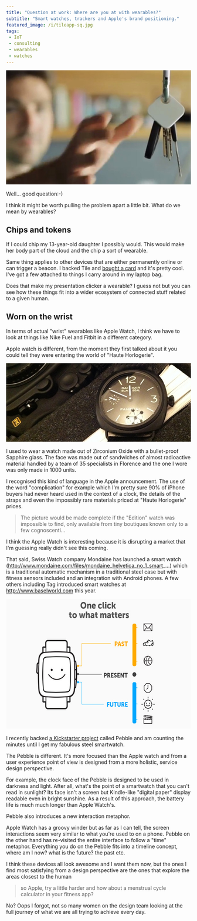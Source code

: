 ```yaml
---
title: "Question at work: Where are you at with wearables?"
subtitle: "Smart watches, trackers and Apple's brand positioning."
featured_image: /i/tileapp-sq.jpg
tags:
 - IoT
 - consulting
 - wearables
 - watches
---
```

![Tileapp](/i/tileapp.jpg)

Well... good question:-)

I think it might be worth pulling the problem apart a little bit. What do we mean by wearables?

## Chips and tokens

If I could chip my 13-year-old daughter I possibly would. This would make her body part of the cloud and the chip a sort of wearable.

Same thing applies to other devices that are either permanently online or can trigger a beacon. I backed Tile and [bought a card](https://www.thetileapp.com) and it's pretty cool. I've got a few attached to things I carry around in my laptop bag.

Does that make my presentation clicker a wearable? I guess not but you can see how these things fit into a wider ecosystem of connected stuff related to a given human.

## Worn on the wrist

In terms of actual "wrist" wearables like Apple Watch, I think we have to look at things like Nike Fuel and Fitbit in a different category. 

Apple watch is different, from the moment they first talked about it you could tell they were entering the world of "Haute Horlogerie". 

![pam292-camera-case.jpg](/i/pam292-camera-case.jpg)

I used to wear a watch made out of Zirconium Oxide with a bullet-proof Sapphire glass. The face was made out of sandwiches of almost radioactive material handled by a team of 35 specialists in Florence and the one I wore was only made in 1000 units.

I recognised this kind of language in the Apple announcement. The use of the word "complication" for example which I'm pretty sure 90% of iPhone buyers had never heard used in the context of a clock, the details of the straps and even the impossibly rare materials priced at "Haute Horlogerie" prices. 

> The picture would be made complete if the "Edition" watch was impossible to find, only available from tiny boutiques known only to a few cognoscenti...

I think the Apple Watch is interesting because it is disrupting a market that I'm guessing really didn't see this coming.

That said, Swiss Watch company Mondaine has launched a smart watch (http://www.mondaine.com/files/mondaine_helvetica_no_1_smart_...) which is a traditional automatic mechanism in a traditional steel case but with fitness sensors included and an integration with Android phones. A few others including Tag introduced smart watches at http://www.baselworld.com this year.

<a href="https://www.kickstarter.com/projects/597507018/pebble-time-awesome-smartwatch-no-compromises"><img alt="pebble-time-metaphor.jpg" src="/i/pebble-time-metaphor.jpg" style="" width="580" height="353"></a>

I recently backed <a href="https://www.kickstarter.com/projects/597507018/pebble-time-awesome-smartwatch-no-compromises">a Kickstarter project</a> called Pebble and am counting the minutes until I get my fabulous steel smartwatch. 

The Pebble is different. It's more focused than the Apple watch and from a user experience point of view is designed from a more holistic, service design perspective. 

For example, the clock face of the Pebble is designed to be used in darkness and light. After all, what's the point of a smartwatch that you can't read in sunlight? Its face isn't a screen but Kindle-like "digital paper" display readable even in bright sunshine. As a result of this approach, the battery life is much much longer than Apple Watch's.

Pebble also introduces a new interaction metaphor. 

Apple Watch has a groovy winder but as far as I can tell, the screen interactions seem very similar to what you're used to on a phone. Pebble on the other hand has re-visited the entire interface to follow a "time" metaphor. Everything you do on the Pebble fits into a timeline concept, where am I now? what is the future? the past etc.

I think these devices all look awesome and I want them now, but the ones I find most satisfying from a design perspective are the ones that explore the areas closest to the human

> so Apple, try a little harder and how about a menstrual cycle calculator in your fitness app? 

No? Oops I forgot, not so many women on the design team looking at the full journey of what we are all trying to achieve every day.

